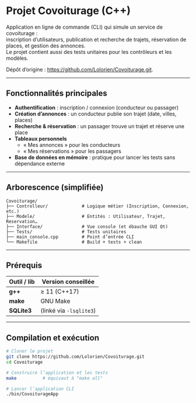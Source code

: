 # Projet Covoiturage (C++)

Application en ligne de commande (CLI) qui simule un service de covoiturage :  
inscription d’utilisateurs, publication et recherche de trajets, réservation de places, et gestion des annonces.  
Le projet contient aussi des tests unitaires pour les contrôleurs et les modèles.

Dépôt d’origine : <https://github.com/Lolorien/Covoiturage.git>.

---

## Fonctionnalités principales
- **Authentification** : inscription / connexion (conducteur ou passager)  
- **Création d’annonces** : un conducteur publie son trajet (date, villes, places)  
- **Recherche & réservation** : un passager trouve un trajet et réserve une place  
- **Tableaux personnels**  
  - « Mes annonces » pour les conducteurs  
  - « Mes réservations » pour les passagers  
- **Base de données en mémoire** : pratique pour lancer les tests sans dépendance externe  

---

## Arborescence (simplifiée)
```
Covoiturage/
├── Controlleur/             # Logique métier (Inscription, Connexion, etc.)
├── Modele/                  # Entités : Utilisateur, Trajet, Reservation…
├── Interface/               # Vue console (et ébauche GUI Qt)
├── Tests/                   # Tests unitaires
├── main_console.cpp         # Point d’entrée CLI
└── Makefile                 # Build + tests + clean

````

---

## Prérequis
| Outil / lib | Version conseillée |
|-------------|--------------------|
| **g++**     | ≥ 11 (C++17) |
| **make**    | GNU Make |
| **SQLite3** | (linké via `-lsqlite3`) |

---

## Compilation et exécution

```bash
# Cloner le projet
git clone https://github.com/Lolorien/Covoiturage.git
cd Covoiturage

# Construire l’application et les tests
make          # équivaut à "make all"

# Lancer l’application CLI
./bin/CovoiturageApp

